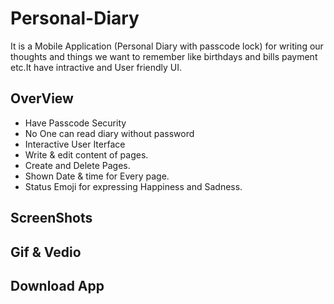 # Personal-Diary
It is a Mobile Application (Personal Diary with passcode lock) for writing our thoughts and things we want to remember like birthdays and bills payment etc.It have intractive and User friendly UI. 
## OverView
- Have Passcode Security 
- No One can read diary without password
- Interactive User Iterface
- Write & edit content of pages.
- Create and Delete Pages.
- Shown Date & time for Every page.
- Status Emoji for expressing Happiness and Sadness.
## ScreenShots

## Gif & Vedio
## Download App

